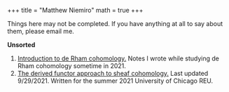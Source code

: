 +++
title = "Matthew Niemiro"
math = true
+++

Things here may not be completed. If you have anything at all to say about them, please email me.

**Unsorted**
1. [Introduction to de Rham cohomology.](/drc.pdf) Notes I wrote while studying de Rham cohomology sometime in 2021.
2. [The derived functor approach to sheaf cohomology.](http://math.uchicago.edu/~may/REU2021/REUPapers/Niemiro.pdf) Last updated 9/29/2021. Written for the summer 2021 University of Chicago REU.